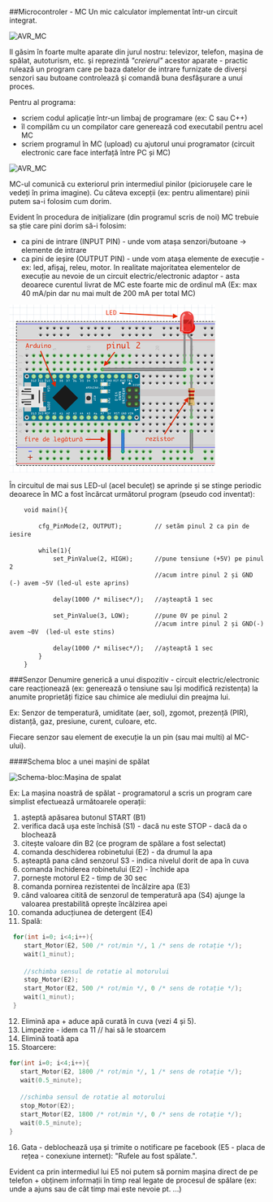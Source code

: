 ##Microcontroler - MC
Un mic calculator implementat într-un circuit integrat.

![AVR_MC](avr_microcontrollers.jpg)

Il găsim în foarte multe aparate din jurul nostru: televizor, telefon, mașina de spălat, autoturism, etc. și reprezintă _"creierul"_ acestor aparate - practic rulează un program care pe baza datelor de intrare furnizate de diverși senzori sau butoane controlează și comandă buna desfășurare a unui proces.

Pentru al programa:
  - scriem codul aplicație într-un limbaj de programare (ex: C sau C++)
  - îl compilăm cu un compilator care generează cod executabil pentru acel MC
  - scriem programul în MC (upload) cu ajutorul unui programator (circuit electronic care face interfață între PC și MC)
    
![AVR_MC](AVR-progr.jpg)

MC-ul comunică cu exteriorul prin intermediul pinilor (piciorușele care le vedeți în prima imagine). Cu câteva excepții (ex: pentru alimentare) pinii putem sa-i folosim cum dorim.

Evident în procedura de inițializare (din programul scris de noi) MC trebuie sa știe care pini dorim să-i folosim:
 - ca pini de intrare (INPUT PIN) - unde vom atașa senzori/butoane -> elemente de intrare
 - ca pini de ieșire (OUTPUT PIN) - unde vom atașa elemente de execuție - ex: led, afișaj, releu, motor.
 In realitate majoritatea elementelor de execuție au nevoie de un circuit electric/electronic adaptor - asta deoarece curentul livrat de MC este foarte mic de ordinul mA (Ex: max 40 mA/pin dar nu mai mult de 200 mA per total MC)


![Circuit_](SimpleLed.png)

În circuitul de mai sus LED-ul (acel beculeț) se aprinde și se stinge periodic deoarece în MC a fost încărcat următorul program (pseudo cod inventat):

```
	void main(){
	
		cfg_PinMode(2, OUTPUT); 		// setăm pinul 2 ca pin de iesire
		
		while(1){
			set_PinValue(2, HIGH); 		//pune tensiune (+5V) pe pinul 2
										//acum intre pinul 2 și GND (-) avem ~5V (led-ul este aprins)
										
			delay(1000 /* milisec*/);	//așteaptă 1 sec 
			
			set_PinValue(3, LOW); 		//pune 0V pe pinul 2 
										//acum intre pinul 2 și GND(-) avem ~0V  (led-ul este stins)

			delay(1000 /* milisec*/);	//așteaptă 1 sec             
		}		
	}
```


###Senzor 
 Denumire generică a unui dispozitiv - circuit electric/electronic care reacționează (ex: generează o tensiune sau își modifică rezistența) la anumite proprietăți fizice sau chimice ale mediului din preajma lui.

Ex: 
  Senzor de temperatură, umiditate (aer, sol), zgomot, prezență (PIR), distanță, gaz, presiune, curent, culoare, etc.

Fiecare senzor sau element de execuție la un pin (sau mai multi) al MC-ului).
 

####Schema bloc a unei mașini de spălat
 
![Schema-bloc:Mașina de spalat](masina_de_spalat.png)

Ex: La mașina noastră de spălat - programatorul a scris un program care simplist efectuează următoarele operații:

 1. așteptă apăsarea butonul START (B1)
 2. verifica dacă ușa este închisă (S1) - dacă nu este STOP - dacă da o blochează
 3. citește valoare din B2 (ce program de spălare a fost selectat)
 4. comanda deschiderea robinetului (E2) - da drumul la apa
 5. așteaptă pana când senzorul S3 - indica nivelul dorit de apa în cuva
 6. comanda închiderea robinetului (E2) - închide apa
 7. pornește motorul E2 - timp de 30 sec
 8. comanda pornirea rezistentei de încălzire apa (E3)
 9. când valoarea citită de senzorul de temperatură apa (S4) ajunge la valoarea prestabilită oprește încălzirea apei
 10. comanda aducțiunea de detergent (E4)
 11. Spală:
```c++
 for(int i=0; i<4;i++){
    start_Motor(E2, 500 /* rot/min */, 1 /* sens de rotație */);
    wait(1_minut);
    
    //schimba sensul de rotatie al motorului
    stop_Motor(E2);
    start_Motor(E2, 500 /* rot/min */, 0 /* sens de rotație */);
    wait(1_minut);
 }
```
12. Elimină apa + aduce apă curată în cuva (vezi 4 și 5).
 13. Limpezire - idem ca 11 
// hai să le stoarcem
 14. Elimină toată apa
 15. Stoarcere:
 ```c++
 for(int i=0; i<4;i++){
    start_Motor(E2, 1800 /* rot/min */, 1 /* sens de rotație */);
    wait(0.5_minute);
    
    //schimba sensul de rotatie al motorului
    stop_Motor(E2);
    start_Motor(E2, 1800 /* rot/min */, 0 /* sens de rotație */);
    wait(0.5_minute);
 }
 ```
16. Gata - deblochează ușa și trimite o notificare pe facebook (E5 - placa de rețea - conexiune internet): "Rufele au fost spălate.".

Evident ca prin intermediul lui E5 noi putem să pornim mașina direct de pe telefon + obținem informații în timp real legate de procesul de spălare (ex: unde a ajuns sau de cât timp mai este nevoie pt. ...)

